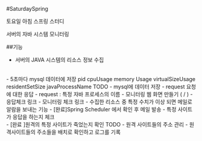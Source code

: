 #SaturdaySpring

토요일 아침 스프링 스터디 

서버의 자바 시스템 모니터링

##기능

- 서버의 JAVA 시스템의 리소스 정보 수집
</br>
  - 5초마다 mysql 데이터에 저장
    pid
cpuUsage
memory Usage
virtualSizeUsage
residentSetSize
javaProcessName
  TODO 
  - mysql에 데이터 저장
  - request 요청에 대한 응답
    - request : 특정 자바 프로세스의 이름
  - 모니터링 웹 화면 만들기 ( / )
    - 응답체크 링크
    - 모니터링 체크 링크
- 수집한 리소스 중 특정 수치가 이상 되면 메일로 알람을 보내는 기능
  - [완료]Spring Scheduler 에서 확인 후 메일 발송
- 특정 사이트가 응답을 하는지 체크 
</br> 
  - [완료 ]원격의 특정 사이트가 죽었는지 확인
  TODO
  - 원격 사이트들의 주소 관리 
  - 원격사이트들의 주소들을 배치로 확인하고 로그를 기록
  
